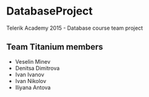 # DatabaseProject
Telerik Academy 2015 - Database course team project
## Team Titanium members
- Veselin Minev
- Denitsa Dimitrova
- Ivan Ivanov
- Ivan Nikolov
- Iliyana Antova
